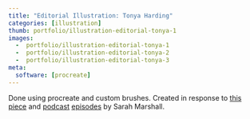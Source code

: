 ```yaml
---
title: "Editorial Illustration: Tonya Harding"
categories: [illustration]
thumb: portfolio/illustration-editorial-tonya-1
images:
  -  portfolio/illustration-editorial-tonya-1
  -  portfolio/illustration-editorial-tonya-2
  -  portfolio/illustration-editorial-tonya-3
meta:
  software: [procreate]
---
```

Done using procreate and custom brushes. Created in response to [this piece](https://www.thebeliever.net/remote-control/) and [podcast](https://episodes.fm/1380008439/episode/aHR0cHM6Ly9yb3R0ZW5pbmRlbm1hcmsub3JnLz9wPTExODg5) [episodes](https://episodes.fm/1380008439/episode/aHR0cHM6Ly9yb3R0ZW5pbmRlbm1hcmsub3JnLz9wPTExODk1) by Sarah Marshall.